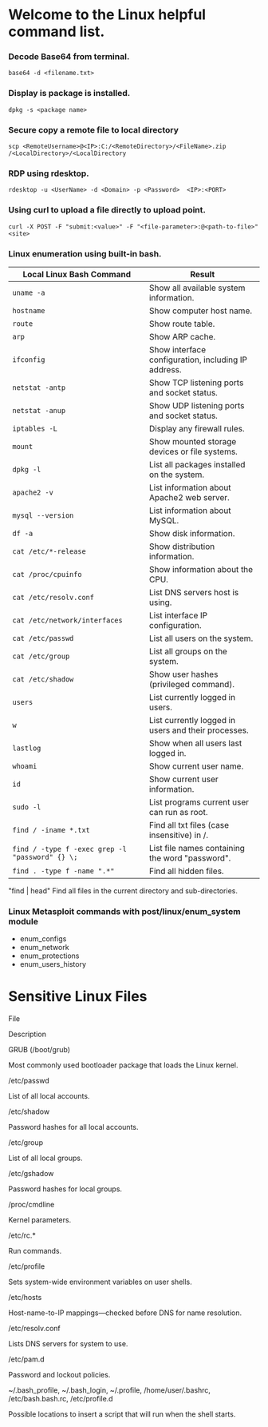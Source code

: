 # Welcome to the Linux helpful command list.

### Decode Base64 from terminal.
```
base64 -d <filename.txt>
```

### Display is package is installed.
```
dpkg -s <package name>
```

### Secure copy a remote file to local directory
```
scp <RemoteUsername>@<IP>:C:/<RemoteDirectory>/<FileName>.zip /<LocalDirectory>/<LocalDirectory
```

### RDP using rdesktop.
```
rdesktop -u <UserName> -d <Domain> -p <Password>  <IP>:<PORT>
```

### Using curl to upload a file directly to upload point.
```
curl -X POST -F "submit:<value>" -F "<file-parameter>:@<path-to-file>" <site>
```

### Linux enumeration using built-in bash.
| Local Linux Bash Command | Result |
|--------------------------|--------|
| ```uname -a``` | Show all available system information. |
| ```hostname``` | Show computer host name. |
| ```route``` | Show route table. |
| ```arp``` | Show ARP cache. |
| ```ifconfig``` | Show interface configuration, including IP address. |
| ```netstat -antp``` | Show TCP listening ports and socket status. |
| ```netstat -anup``` | Show UDP listening ports and socket status. |
| ```iptables -L``` | Display any firewall rules. |
| ```mount``` | Show mounted storage devices or file systems. |
| ```dpkg -l``` | List all packages installed on the system. |
| ```apache2 -v``` | List information about Apache2 web server. |
| ```mysql --version``` | List information about MySQL. |
| ```df -a``` | Show disk information. |
| ```cat /etc/*-release``` | Show distribution information. |
| ```cat /proc/cpuinfo``` | Show information about the CPU. |
| ```cat /etc/resolv.conf``` | List DNS servers host is using. |
| ```cat /etc/network/interfaces``` | List interface IP configuration. |
| ```cat /etc/passwd``` | List all users on the system. |
| ```cat /etc/group``` | List all groups on the system. |
| ```cat /etc/shadow``` | Show user hashes (privileged command). |
| ```users``` | List currently logged in users. |
| ```w``` | List currently logged in users and their processes. |
| ```lastlog``` | Show when all users last logged in. |
| ```whoami``` | Show current user name. |
| ```id``` | Show current user information. |
| ```sudo -l``` | List programs current user can run as root. |
| ```find / -iname *.txt``` | Find all txt files (case insensitive) in /. |
| ```find / -type f -exec grep -l "password" {} \;``` | List file names containing the word "password". |
| ```find . -type f -name ".*"``` | Find all hidden files. |

"find | head" Find all files in the current directory and sub-directories.

### Linux Metasploit commands with post/linux/enum_system module
* enum_configs
* enum_network
* enum_protections
* enum_users_history

# Sensitive Linux Files
File
	

Description

GRUB (/boot/grub)
	

Most commonly used bootloader package that loads the Linux kernel.

/etc/passwd
	

List of all local accounts.

/etc/shadow
	

Password hashes for all local accounts.

/etc/group
	

List of all local groups.

/etc/gshadow
	

Password hashes for local groups.

/proc/cmdline
	

Kernel parameters.

/etc/rc.*
	

Run commands.

/etc/profile
	

Sets system-wide environment variables on user shells.

/etc/hosts
	

Host-name-to-IP mappings—checked before DNS for name resolution.

/etc/resolv.conf
	

Lists DNS servers for system to use.

/etc/pam.d
	

Password and lockout policies.

~/.bash_profile, ~/.bash_login, ~/.profile, /home/user/.bashrc, /etc/bash.bash.rc, /etc/profile.d
	

Possible locations to insert a script that will run when the shell starts. 
